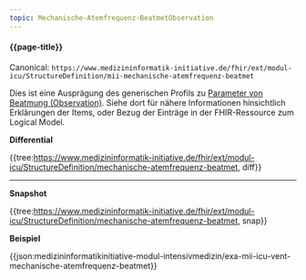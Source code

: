 ```yaml
---
topic: Mechanische-Atemfrequenz-BeatmetObservation
---
```

#### {{page-title}}

Canonical: 
```https://www.medizininformatik-initiative.de/fhir/ext/modul-icu/StructureDefinition/mii-mechanische-atemfrequenz-beatmet```
<br> 

Dies ist eine Ausprägung des generischen Profils zu [Parameter von Beatmung (Observation)](https://www.medizininformatik-initiative.de/fhir/ext/modul-icu/StructureDefinition/mii-parameter-von-beatmung). Siehe dort für nähere Informationen hinsichtlich Erklärungen der Items, oder Bezug der Einträge in der FHIR-Ressource zum Logical Model. 

**Differential**

{{tree:https://www.medizininformatik-initiative.de/fhir/ext/modul-icu/StructureDefinition/mechanische-atemfrequenz-beatmet, diff}}

---

**Snapshot**

{{tree:https://www.medizininformatik-initiative.de/fhir/ext/modul-icu/StructureDefinition/mechanische-atemfrequenz-beatmet, snap}}

**Beispiel**

{{json:medizininformatikinitiative-modul-intensivmedizin/exa-mii-icu-vent-mechanische-atemfrequenz-beatmet}}